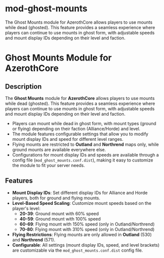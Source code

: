 # mod-ghost-mounts
 The Ghost Mounts module for AzerothCore allows players to use mounts while dead (ghosted). This feature provides a seamless experience where players can continue to use mounts in ghost form, with adjustable speeds and mount display IDs depending on their level and faction.

# Ghost Mounts Module for AzerothCore

## Description

The **Ghost Mounts** module for **AzerothCore** allows players to use mounts while dead (ghosted). This feature provides a seamless experience where players can continue to use mounts in ghost form, with adjustable speeds and mount display IDs depending on their level and faction.

- Players can mount while dead in ghost form, with mount types (ground or flying) depending on their faction (Alliance/Horde) and level.
- The module features configurable settings that allow you to modify mount display IDs and speed for different level ranges.
- Flying mounts are restricted to **Outland** and **Northrend** maps only, while ground mounts are available everywhere else.
- Configurations for mount display IDs and speeds are available through a config file (`mod_ghost_mounts.conf.dist`), making it easy to customize the module to fit your server needs.

## Features

- **Mount Display IDs**: Set different display IDs for Alliance and Horde players, both for ground and flying mounts.
- **Level-Based Speed Scaling**: Customize mount speeds based on the player's level:
  - **20-39**: Ground mount with 60% speed
  - **40-59**: Ground mount with 100% speed
  - **60-69**: Flying mount with 150% speed (only in Outland/Northrend)
  - **70-80**: Flying mount with 310% speed (only in Outland/Northrend)
- **Flying Restrictions**: Flying mounts are only allowed in **Outland** (530) and **Northrend** (571).
- **Configurable**: All settings (mount display IDs, speed, and level brackets) are customizable via the `mod_ghost_mounts.conf.dist` config file.